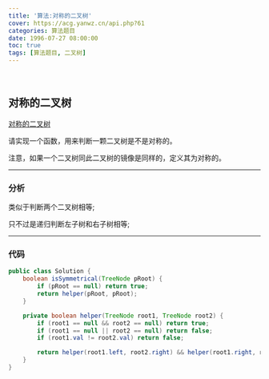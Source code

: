 ```yaml
---
title: '算法:对称的二叉树'
cover: https://acg.yanwz.cn/api.php?61
categories: 算法题目
date: 1996-07-27 08:00:00
toc: true
tags: [算法题目, 二叉树]
---
```


<br/>

<!--more-->

## 对称的二叉树

[对称的二叉树](https://www.nowcoder.com/practice/ff05d44dfdb04e1d83bdbdab320efbcb?tpId=13&tqId=11211&tPage=3&rp=1&ru=%2Fta%2Fcoding-interviews&qru=%2Fta%2Fcoding-interviews%2Fquestion-ranking)

请实现一个函数，用来判断一颗二叉树是不是对称的。

注意，如果一个二叉树同此二叉树的镜像是同样的，定义其为对称的。

****

### 分析

类似于判断两个二叉树相等;

只不过是递归判断左子树和右子树相等;

****

### 代码

```java
public class Solution {
    boolean isSymmetrical(TreeNode pRoot) {
        if (pRoot == null) return true;
        return helper(pRoot, pRoot);
    }

    private boolean helper(TreeNode root1, TreeNode root2) {
        if (root1 == null && root2 == null) return true;
        if (root1 == null || root2 == null) return false;
        if (root1.val != root2.val) return false;

        return helper(root1.left, root2.right) && helper(root1.right, root2.left);
    }
}
```


